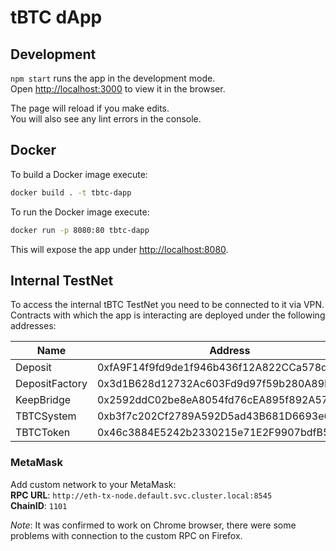 # tBTC dApp

## Development

`npm start` runs the app in the development mode.<br>
Open [http://localhost:3000](http://localhost:3000) to view it in the browser.

The page will reload if you make edits.<br>
You will also see any lint errors in the console.

## Docker

To build a Docker image execute:
```sh
docker build . -t tbtc-dapp
```

To run the Docker image execute:
```sh
docker run -p 8080:80 tbtc-dapp
```

This will expose the app under [http://localhost:8080](http://localhost:8080).

## Internal TestNet

To access the internal tBTC TestNet you need to be connected to it via VPN.
Contracts with which the app is interacting are deployed under the following
addresses:

| Name           | Address                                    |
| -------------- | ------------------------------------------ |
| Deposit        | 0xfA9F14f9fd9de1f946b436f12A822CCa578de070 |
| DepositFactory | 0x3d1B628d12732Ac603Fd9d97f59b280A89Eef9e3 |
| KeepBridge     | 0x2592ddC02be8eA8054fd76cEA895f892A577C0BA |
| TBTCSystem     | 0xb3f7c202Cf2789A592D5ad43B681D6693e6e6024 |
| TBTCToken      | 0x46c3884E5242b2330215e71E2F9907bdfB5A5cb3 |

### MetaMask

Add custom network to your MetaMask:<br>
**RPC URL**: `http://eth-tx-node.default.svc.cluster.local:8545`<br>
**ChainID**: `1101`<br>

*Note*: It was confirmed to work on Chrome browser, there were some problems with
connection to the custom RPC on Firefox.
